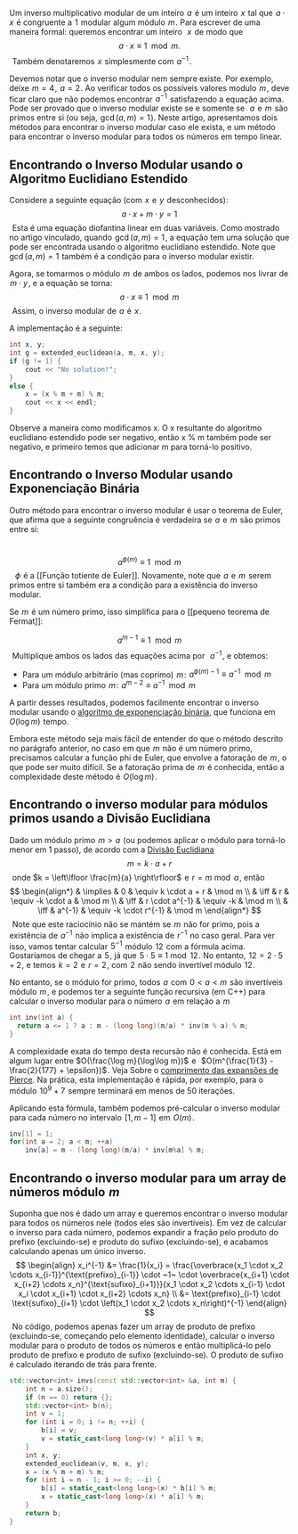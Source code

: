 Um inverso multiplicativo modular de um inteiro  $a$  é um inteiro  $x$  tal que  $a \cdot x$  é congruente a  $1$  modular algum módulo  $m$ . Para escrever de uma maneira formal: queremos encontrar um inteiro  
$x$  de modo que
$$a \cdot x \equiv 1 \mod m.$$ 
Também denotaremos  $x$  simplesmente com  $a^{-1}$ .

Devemos notar que o inverso modular nem sempre existe. Por exemplo, deixe  $m = 4$ ,  $a = 2$ . Ao verificar todos os possíveis valores modulo  $m$ , deve ficar claro que não podemos encontrar  $a^{-1}$  satisfazendo a equação acima. Pode ser provado que o inverso modular existe se e somente se  
$a$  e  $m$  são primos entre si (ou seja,  $\gcd(a, m) = 1$ ).
Neste artigo, apresentamos dois métodos para encontrar o inverso modular caso ele exista, e um método para encontrar o inverso modular para todos os números em tempo linear.

## Encontrando o Inverso Modular usando o Algoritmo Euclidiano Estendido

Considere a seguinte equação (com  $x$  e  $y$  desconhecidos):
$$a \cdot x + m \cdot y = 1$$ 
Esta é uma equação diofantina linear em duas variáveis. Como mostrado no artigo vinculado, quando  $\gcd(a, m) = 1$ , a equação tem uma solução que pode ser encontrada usando o algoritmo euclidiano estendido. Note que  $\gcd(a, m) = 1$  também é a condição para o inverso modular existir.

Agora, se tomarmos o módulo  $m$  de ambos os lados, podemos nos livrar de  $m \cdot y$ , e a equação se torna:
$$a \cdot x \equiv 1 \mod m$$ 
Assim, o inverso modular de  $a$  é  $x$ .

A implementação é a seguinte:

```c++
int x, y;
int g = extended_euclidean(a, m, x, y);
if (g != 1) {
    cout << "No solution!";
}
else {
    x = (x % m + m) % m;
    cout << x << endl;
}
```
Observe a maneira como modificamos x. O x resultante do algoritmo euclidiano estendido pode ser negativo, então x % m também pode ser negativo, e primeiro temos que adicionar m para torná-lo positivo.
## Encontrando o Inverso Modular usando Exponenciação Binária
Outro método para encontrar o inverso modular é usar o teorema de Euler, que afirma que a seguinte congruência é verdadeira se  $a$  e  $m$  são primos entre si:

 
$$a^{\phi (m)} \equiv 1 \mod m$$ 
 
$\phi$  é a [[Função totiente de Euler]]. Novamente, note que  $a$  e  $m$  serem primos entre si também era a condição para a existência do inverso modular.

Se  $m$  é um número primo, isso simplifica para o [[pequeno teorema de Fermat]]:

$$a^{m - 1} \equiv 1 \mod m$$ 
Multiplique ambos os lados das equações acima por  
$a^{-1}$ , e obtemos:

- Para um módulo arbitrário (mas coprimo)  $m$ :  $a ^ {\phi (m) - 1} \equiv a ^{-1} \mod m$ 
- Para um módulo primo  $m$ :  $a ^ {m - 2} \equiv a ^ {-1} \mod m$ 

A partir desses resultados, podemos facilmente encontrar o inverso modular usando o [algoritmo de exponenciação binária](obsidian://open?vault=Algoritmos&file=algoritmos%2FArtigos%2FAlgebra%2FBinary%20Exponentiation%2FAlgoritmo%20-%20Binary%20Exponentiation), que funciona em  $O(\log m)$  tempo.

Embora este método seja mais fácil de entender do que o método descrito no parágrafo anterior, no caso em que  $m$  não é um número primo, precisamos calcular a função phi de Euler, que envolve a fatoração de  $m$ , o que pode ser muito difícil. Se a fatoração prima de  $m$  é conhecida, então a complexidade deste método é  $O(\log m)$ .
## Encontrando o inverso modular para módulos primos usando a Divisão Euclidiana
Dado um módulo primo  $m > a$  (ou podemos aplicar o módulo para torná-lo menor em 1 passo), de acordo com a [Divisão Euclidiana](https://en.wikipedia.org/wiki/Euclidean_division)
$$m = k \cdot a + r$$ 
onde $k = \left\lfloor \frac{m}{a} \right\rfloor$  e  $r = m \bmod a$ , então
$$ \begin{align*} & \implies & 0 & \equiv k \cdot a + r & \mod m \\ & \iff & r & \equiv -k \cdot a & \mod m \\ & \iff & r \cdot a^{-1} & \equiv -k & \mod m \\ & \iff & a^{-1} & \equiv -k \cdot r^{-1} & \mod m \end{align*} $$ 
Note que este raciocínio não se mantém se  $m$  não for primo, pois a existência de  $a^{-1}$  não implica a existência de  $r^{-1}$  no caso geral. Para ver isso, vamos tentar calcular  $5^{-1}$  módulo  $12$  com a fórmula acima. Gostaríamos de chegar a  $5$ , já que  $5 \cdot 5 \equiv 1 \bmod 12$ . No entanto,  $12 = 2 \cdot 5 + 2$ , e temos  $k=2$  e  $r=2$ , com  $2$  não sendo invertível módulo  $12$ .

No entanto, se o módulo for primo, todos  $a$  com  $0 < a < m$  são invertíveis módulo  $m$ , e podemos ter a seguinte função recursiva (em C++) para calcular o inverso modular para o número  $a$  em relação a  $m$ 

```c++
int inv(int a) {
  return a <= 1 ? a : m - (long long)(m/a) * inv(m % a) % m;
}
```
A complexidade exata do tempo desta recursão não é conhecida. Está em algum lugar entre $O(\frac{\log m}{\log\log m})$  e   $O(m^{\frac{1}{3} - \frac{2}{177} + \epsilon})$ . Veja Sobre o [comprimento das expansões de Pierce](https://arxiv.org/abs/2211.08374). Na prática, esta implementação é rápida, por exemplo, para o módulo  $10^9 + 7$  sempre terminará em menos de 50 iterações.

Aplicando esta fórmula, também podemos pré-calcular o inverso modular para cada número no intervalo  $[1, m-1]$  em  $O(m)$ .

```c++
inv[1] = 1;
for(int a = 2; a < m; ++a)
    inv[a] = m - (long long)(m/a) * inv[m%a] % m;
```

## Encontrando o inverso modular para um array de números módulo  $m$
Suponha que nos é dado um array e queremos encontrar o inverso modular para todos os números nele (todos eles são invertíveis). Em vez de calcular o inverso para cada número, podemos expandir a fração pelo produto do prefixo (excluindo-se) e produto do sufixo (excluindo-se), e acabamos calculando apenas um único inverso.
$$ \begin{align} x_i^{-1} &= \frac{1}{x_i} = \frac{\overbrace{x_1 \cdot x_2 \cdots x_{i-1}}^{\text{prefixo}_{i-1}} \cdot ~1~ \cdot \overbrace{x_{i+1} \cdot x_{i+2} \cdots x_n}^{\text{sufixo}_{i+1}}}{x_1 \cdot x_2 \cdots x_{i-1} \cdot x_i \cdot x_{i+1} \cdot x_{i+2} \cdots x_n} \\ &= \text{prefixo}_{i-1} \cdot \text{sufixo}_{i+1} \cdot \left(x_1 \cdot x_2 \cdots x_n\right)^{-1} \end{align} $$ 
No código, podemos apenas fazer um array de produto de prefixo (excluindo-se, começando pelo elemento identidade), calcular o inverso modular para o produto de todos os números e então multiplicá-lo pelo produto de prefixo e produto de sufixo (excluindo-se). O produto de sufixo é calculado iterando de trás para frente.

```c++
std::vector<int> invs(const std::vector<int> &a, int m) {
    int n = a.size();
    if (n == 0) return {};
    std::vector<int> b(n);
    int v = 1;
    for (int i = 0; i != n; ++i) {
        b[i] = v;
        v = static_cast<long long>(v) * a[i] % m;
    }
    int x, y;
    extended_euclidean(v, m, x, y);
    x = (x % m + m) % m;
    for (int i = n - 1; i >= 0; --i) {
        b[i] = static_cast<long long>(x) * b[i] % m;
        x = static_cast<long long>(x) * a[i] % m;
    }
    return b;
}
```
